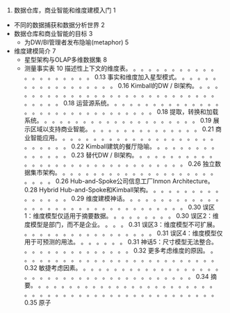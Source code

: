 

 1. 数据仓库，商业智能和维度建模入门	1
- 不同的数据捕获和数据分析世界				2
- 数据仓库和商业智能的目标						3
  - 为DW/BI管理者发布隐喻(metaphor)		5
- 维度建模简介												7
  - 星型架构与OLAP多维数据集					8
  - 测量事实表												10
描述性上下文的维度表。 。 。 。 。 。 。 。 。 。 。 。 。 。 。 。 。 。 。 。 。 0.13
事实和维度加入星型模式。 。 。 。 。 。 。 。 。 。 。 。 。 。 。 。 。 。 0.16
Kimball的DW / BI架构。 。 。 。 。 。 。 。 。 。 。 。 。 。 。 。 。 。 。 。 。 。 。 。 。 。 。 。 。 。 。 。 。 。 0.18
运营源系统。 。 。 。 。 。 。 。 。 。 。 。 。 。 。 。 。 。 。 。 。 。 。 。 。 。 。 。 。 。 。 。 0.18
提取，转换和加载系统。 。 。 。 。 。 。 。 。 。 。 。 。 。 。 。 。 。 。 。 。 0.19
展示区域以支持商业智能。 。 。 。 。 。 。 。 。 。 。 。 。 。 。 0.21
商业智能应用。 。 。 。 。 。 。 。 。 。 。 。 。 。 。 。 。 。 。 。 。 。 。 。 。 。 。 0.22
Kimball建筑的餐厅隐喻。 。 。 。 。 。 。 。 。 。 。 。 。 。 。 0.23
替代DW / BI架构。 。 。 。 。 。 。 。 。 。 。 。 。 。 。 。 。 。 。 。 。 。 。 。 。 。 。 。 。 。 。 。 0.26
独立数据集市架构。 。 。 。 。 。 。 。 。 。 。 。 。 。 。 。 。 。 。 。 。 。 。 。 。 0.26
Hub-and-Spoke公司信息工厂Inmon Architecture。 0.28
Hybrid Hub-and-Spoke和Kimball架构。 。 。 。 。 。 。 。 。 。 。 。 。 。 。 。 0.29
维度建模神话。 。 。 。 。 。 。 。 。 。 。 。 。 。 。 。 。 。 。 。 。 。 。 。 。 。 。 。 。 。 。 。 。 。 0.30
误区1：维度模型仅适用于摘要数据。 。 。 。 。 。 。 。 。 0.30
误区2：维度模型是部门，而不是企业。 。 。 。 0.31
误区3：维度模型不可扩展。 。 。 。 。 。 。 。 。 。 。 。 。 。 。 。 。 。 0.31
误区4：维度模型仅用于可预测的用法。 。 。 。 。 。 。 0.31
神话5：尺寸模型无法整合。 。 。 。 。 。 。 。 。 。 。 。 。 。 。 0.32
更多考虑维度的原因。 。 。 。 。 。 。 。 。 。 。 。 。 。 。 。 。 。 。 。 。 。 。 。 。 。 。 0.32
敏捷考虑因素。 。 。 。 。 。 。 。 。 。 。 。 。 。 。 。 。 。 。 。 。 。 。 。 。 。 。 。 。 。 。 。 。 。 。 。 。 。 。 。 。 0.34
摘要。 。 。 。 。 。 。 。 。 。 。 。 。 。 。 。 。 。 。 。 。 。 。 。 。 。 。 。 。 。 。 。 。 。 。 。 。 。 。 。 。 。 。 。 。 。 。 。 。 0.35
原子
<!--stackedit_data:
eyJoaXN0b3J5IjpbMzA2MDg0Njc3LDQxNjA2Mjg2NF19
-->